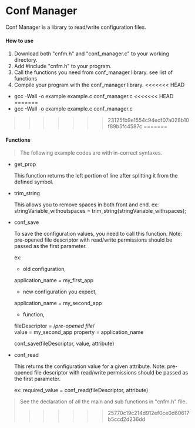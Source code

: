 Conf Manager
============

Conf Manager is a library to read/write configuration files.

#### How to use ####

1. Download both "cnfm.h" and "conf_manager.c" to your working directory.
2. Add #include "cnfm.h" to your program.
3. Call the functions you need from conf_manager library. see list of functions
4. Compile your program with the conf_manager library.
<<<<<<< HEAD
  * gcc -Wall -o example example.c conf_manager.c
<<<<<<< HEAD
=======
  * gcc -Wall -o example example.c conf_manager.c
>>>>>>> 23125fb9e1554c94edf07a028b10f89b5fc4587c
=======

#### Functions ####

> The following example codes are with in-correct syntaxes.

* get_prop
 
  This function returns the left portion of line after splitting it from the defined symbol.

* trim_string

  This allows you to remove spaces in both front and end. 
  ex: stringVariable_withoutspaces = trim_string(stringVariable_withspaces);
  
* conf_save

  To save the configuration values, you need to call this function. 
  Note: pre-opened file descriptor with read/write permissions should be passed as the first parameter. 
  
  ex: 
   * old configuration,
  
  application_name = my_first_app
  
   * new configuration you expect,
  
  application_name = my_second_app
  
   * function,
 
  fileDescriptor = /*pre-opened file*/  
  value = my_second_app
  property = application_name

  conf_save(fileDescriptor, value, attribute)
  
* conf_read

  This returns the configuration value for a given attribute.
  Note: pre-opened file descriptor with read/write permissions should be passed as the first parameter.
  
  ex: required_value = conf_read(fileDescriptor, attribute)

  
> See the declaration of all the main and sub functions in "cnfm.h" file. 
>>>>>>> 25770c19c214d912ef0ce0d60617b5ccd2d236dd
